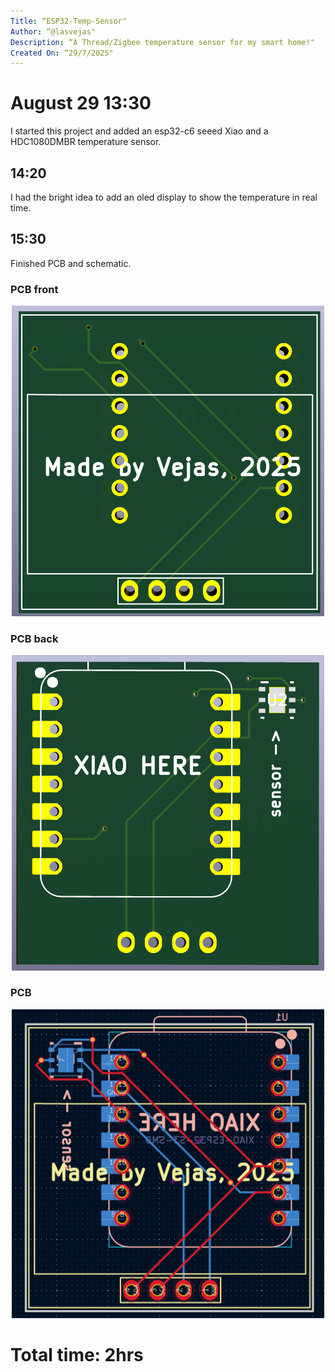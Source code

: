```yaml
---
Title: “ESP32-Temp-Sensor"
Author: “@lasvejas"
Description: “A Thread/Zigbee temperature sensor for my smart home!"
Created On: “29/7/2025"
---
```


# August 29 13:30

I started this project and added an esp32-c6 seeed Xiao and a HDC1080DMBR temperature sensor.

## 14:20
I had the bright idea to add an oled display to show the temperature in real time.

## 15:30
Finished PCB and schematic.


### PCB front

<p align="center">
<img src="screenshots/scr-pcb-front.png" alt="PCB front" width="500">
</p>

### PCB back

<p align="center">
<img src="screenshots/scr-pcb-back.png" alt="PCB back" width="500">
</p>

### PCB

<p align="center">
<img src="screenshots/scr-pcb.png" alt="Full PCB" width="500">
</p>



# Total time: 2hrs